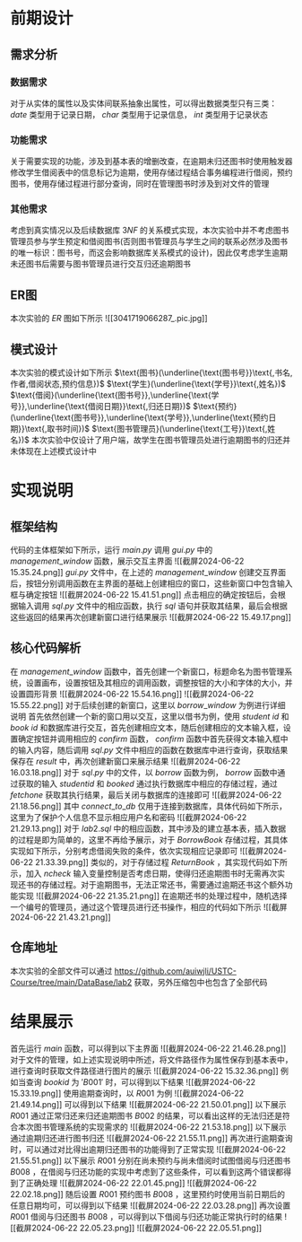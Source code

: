 # 前期设计
## 需求分析
### 数据需求
对于从实体的属性以及实体间联系抽象出属性，可以得出数据类型只有三类： $date$ 类型用于记录日期， $char$ 类型用于记录信息， $int$ 类型用于记录状态
### 功能需求
关于需要实现的功能，涉及到基本表的增删改查，在逾期未归还图书时使用触发器修改学生借阅表中的信息标记为逾期，使用存储过程结合事务编程进行借阅，预约图书，使用存储过程进行部分查询，同时在管理图书时涉及到对文件的管理
### 其他需求
考虑到真实情况以及后续数据库 $3NF$ 的关系模式实现，本次实验中并不考虑图书管理员参与学生预定和借阅图书(否则图书管理员与学生之间的联系必然涉及图书的唯一标识：图书号，而这会影响数据库关系模式的设计)，因此仅考虑学生逾期未还图书后需要与图书管理员进行交互归还逾期图书
## ER图
本次实验的 $ER$ 图如下所示
![[3041719066287_.pic.jpg]]
## 模式设计
本次实验的模式设计如下所示
 $\text{图书}(\underline{\text{图书号}}\text{,书名,作者,借阅状态,预约信息})$ 
 $\text{学生}(\underline{\text{学号}}\text{,姓名})$ 
 $\text{借阅}(\underline{\text{图书号}},\underline{\text{学号}},\underline{\text{借阅日期}}\text{,归还日期})$ 
 $\text{预约}(\underline{\text{图书号}},\underline{\text{学号}},\underline{\text{预约日期}}\text{,取书时间})$
 $\text{图书管理员}(\underline{\text{工号}}\text{,姓名})$ 
本次实验中仅设计了用户端，故学生在图书管理员处进行逾期图书的归还并未体现在上述模式设计中
# 实现说明
## 框架结构
代码的主体框架如下所示，运行 $main.py$ 调用 $gui.py$ 中的 $management\_window$ 函数，展示交互主界面
![[截屏2024-06-22 15.35.24.png]]
 $gui.py$ 文件中，在上述的 $management\_window$ 创建交互界面后，按钮分别调用函数在主界面的基础上创建相应的窗口，这些新窗口中包含输入框与确定按钮
![[截屏2024-06-22 15.41.51.png]]
点击相应的确定按钮后，会根据输入调用 $sql.py$ 文件中的相应函数，执行 $sql$ 语句并获取其结果，最后会根据这些返回的结果再次创建新窗口进行结果展示
![[截屏2024-06-22 15.49.17.png]]
## 核心代码解析
在 $management\_window$ 函数中，首先创建一个新窗口，标题命名为图书管理系统，设置画布，设置按钮及其相应的调用函数，调整按钮的大小和字体的大小，并设置圆形背景
![[截屏2024-06-22 15.54.16.png]]
![[截屏2024-06-22 15.55.22.png]]
对于后续创建的新窗口，这里以 $borrow\_window$ 为例进行详细说明
首先依然创建一个新的窗口用以交互，这里以借书为例，使用 $student\ id$ 和 $book\ id$ 和数据库进行交互，首先创建相应文本，随后创建相应的文本输入框，设置确定按钮并调用相应的 $confirm$ 函数， $confirm$ 函数中首先获得文本输入框中的输入内容，随后调用 $sql.py$ 文件中相应的函数在数据库中进行查询，获取结果保存在 $result$ 中，再次创建新窗口来展示结果
![[截屏2024-06-22 16.03.18.png]]
对于 $sql.py$ 中的文件，以 $borrow$ 函数为例， $borrow$ 函数中通过获取的输入 $studentid$ 和 $booked$ 通过执行数据库中相应的存储过程，通过 $fetchone$ 获取其执行结果，最后关闭与数据库的连接即可
![[截屏2024-06-22 21.18.56.png]]
其中 $connect\_to\_db$ 仅用于连接到数据库，具体代码如下所示，这里为了保护个人信息不显示相应用户名和密码
![[截屏2024-06-22 21.29.13.png]]
对于 $lab2.sql$ 中的相应函数，其中涉及的建立基本表，插入数据的过程是即为简单的，这里不再给予展示，对于 $BorrowBook$ 存储过程，其具体实现如下所示，分别考虑借阅失败的条件，依次实现相应记录即可
![[截屏2024-06-22 21.33.39.png]]
类似的，对于存储过程 $ReturnBook$ ，其实现代码如下所示，加入 $ncheck$ 输入变量控制是否考虑日期，使得归还逾期图书时无需再次实现还书的存储过程。对于逾期图书，无法正常还书，需要通过逾期还书这个额外功能实现
![[截屏2024-06-22 21.35.21.png]]
在逾期还书的处理过程中，随机选择一个编号的管理员，通过这个管理员进行还书操作，相应的代码如下所示
![[截屏2024-06-22 21.43.21.png]]
## 仓库地址
本次实验的全部文件可以通过 https://github.com/auiwjli/USTC-Course/tree/main/DataBase/lab2 获取，另外压缩包中也包含了全部代码
# 结果展示
首先运行 $main$ 函数，可以得到以下主界面
![[截屏2024-06-22 21.46.28.png]]
对于文件的管理，如上述实现说明中所述，将文件路径作为属性保存到基本表中，进行查询时获取文件路径进行图片的展示
![[截屏2024-06-22 15.32.36.png]]
例如当查询 $bookid$ 为 $'B001'$ 时，可以得到以下结果
![[截屏2024-06-22 15.33.19.png]]
使用逾期查询时，以 $R001$ 为例
![[截屏2024-06-22 21.49.14.png]]
可以得到以下结果
![[截屏2024-06-22 21.50.01.png]]
以下展示 $R001$ 通过正常归还来归还逾期图书 $B002$ 的结果，可以看出这样的无法归还是符合本次图书管理系统的实现需求的
![[截屏2024-06-22 21.53.18.png]]
以下展示通过逾期归还进行图书归还
![[截屏2024-06-22 21.55.11.png]]
再次进行逾期查询时，可以通过对比得出逾期归还图书的功能得到了正常实现
![[截屏2024-06-22 21.55.51.png]]
以下展示 $R001$ 分别在尚未预约与尚未借阅时试图借阅与归还图书 $B008$ ，在借阅与归还功能的实现中考虑到了这些条件，可以看到这两个错误都得到了正确处理
![[截屏2024-06-22 22.01.45.png]]
![[截屏2024-06-22 22.02.18.png]]
随后设置 $R001$ 预约图书 $B008$ ，这里预约时使用当前日期后的任意日期均可，可以得到以下结果
![[截屏2024-06-22 22.03.28.png]]
再次设置 $R001$ 借阅与归还图书 $B008$ ，可以得到以下借阅与归还功能正常执行时的结果
![[截屏2024-06-22 22.05.23.png]]
![[截屏2024-06-22 22.05.51.png]]
